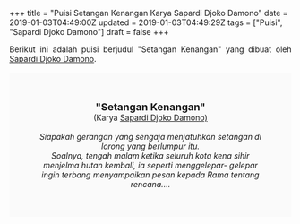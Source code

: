 +++
title = "Puisi Setangan Kenangan Karya Sapardi Djoko Damono"
date = 2019-01-03T04:49:00Z
updated = 2019-01-03T04:49:29Z
tags = ["Puisi", "Sapardi Djoko Damono"]
draft = false
+++

<div dir="ltr" style="text-align: left;" trbidi="on"><div style="text-align: justify;">Berikut ini adalah puisi berjudul "Setangan Kenangan" yang dibuat oleh <a href="https://ensiklopedia.kemdikbud.go.id/sastra/artikel/Sapardi_Djoko_Damono" target="_blank">Sapardi Djoko Damono</a>. </div><br /><div style="background: #FAFAFA; font-size: 14px; height: auto; margin: 0 auto; padding: 50px; text-align: center; width: auto;"><span style="font-size: 18px;"><b>"Setangan Kenangan"</b></span><br />(Karya <a href="https://www.sekata.web.id/tags/sapardi-djoko-damono" target="_blank">Sapardi Djoko Damono)</a> <br /><br /><i>Siapakah gerangan yang sengaja menjatuhkan setangan di lorong yang berlumpur itu.<br />Soalnya, tengah malam ketika seluruh kota kena sihir menjelma hutan kembali, ia seperti menggelepar- gelepar ingin terbang menyampaikan pesan kepada Rama tentang rencana....</i> </div></div>
